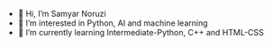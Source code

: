 - 👋 Hi, I’m Samyar Noruzi
- 👀 I’m interested in Python, AI and machine learning
- 🌱 I’m currently learning Intermediate-Python, C++ and HTML-CSS
